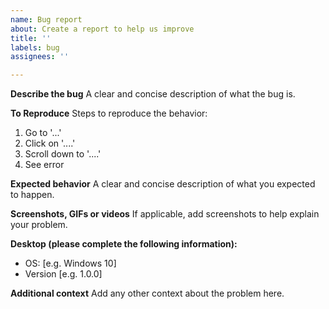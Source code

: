```yaml
---
name: Bug report
about: Create a report to help us improve
title: ''
labels: bug
assignees: ''

---
```


**Describe the bug**
A clear and concise description of what the bug is.

**To Reproduce**
Steps to reproduce the behavior:
1. Go to '...'
2. Click on '....'
3. Scroll down to '....'
4. See error

**Expected behavior**
A clear and concise description of what you expected to happen.

**Screenshots, GIFs or videos**
If applicable, add screenshots to help explain your problem.

**Desktop (please complete the following information):**
 - OS: [e.g. Windows 10]
 - Version [e.g. 1.0.0]

**Additional context**
Add any other context about the problem here.
